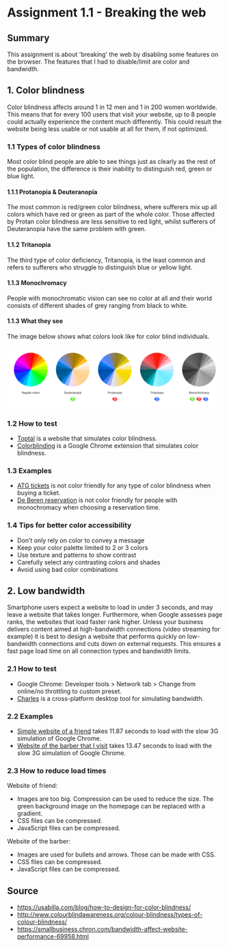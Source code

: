 # Assignment 1.1 - Breaking the web

## Summary
This assignment is about 'breaking' the web by disabling some features on the browser. 
The features that I had to disable/limit are color and bandwidth.

## 1. Color blindness
Color blindness affects around 1 in 12 men and 1 in 200 women worldwide. 
This means that for every 100 users that visit your website, 
up to 8 people could actually experience the content much differently. 
This could result the website being less usable or not usable at all for them, if not optimized.

### 1.1 Types of color blindness
Most color blind people are able to see things just as clearly as the rest of the population, the difference is their inability to distinguish red, green or blue light.

#### 1.1.1 Protanopia & Deuteranopia
The most common is red/green color blindness, where sufferers mix up all colors which have red or green as part of the whole color. Those affected by Protan color blindness are less sensitive to red light, whilst sufferers of Deuteranopia have the same problem with green.

#### 1.1.2 Tritanopia 
The third type of color deficiency, Tritanopia, is the least common and refers to sufferers who struggle to distinguish blue or yellow light.

#### 1.1.3 Monochromacy 
People with monochromatic vision can see no color at all and their world consists of different shades of grey ranging from black to white.

#### 1.1.3 What they see
The image below shows what colors look like for color blind individuals.

<img src="https://github.com/Arash217/browser-technologies-1819/blob/master/Week1/docs/color-blindness.png"/>

### 1.2 How to test
- [Toptal](https://www.toptal.com/designers/colorfilter/) is a website that simulates color blindness.
- [Colorblinding](https://chrome.google.com/webstore/detail/colorblinding/dgbgleaofjainknadoffbjkclicbbgaa) is a Google Chrome extension that simulates color blindness.

### 1.3 Examples
- [ATG tickets](https://atg.nliven.co/tickets/series/wicked/wicked-103989?startDate=03-27-2019&_ga=2.180328228.1492796431.1552309213-323361853.1552309213#mapView) is not color friendly for any type of color blindness when buying a ticket. 
- [De Beren reservation](https://www.beren.nl/welkom/reserveer-online/?new=1&res=1&i=c84a127447a251b6d038b97aa86096725c31ba3a) is not color friendly for people with monochromacy when choosing a reservation time.

### 1.4 Tips for better color accessibility
- Don’t only rely on color to convey a message
- Keep your color palette limited to 2 or 3 colors
- Use texture and patterns to show contrast
- Carefully select any contrasting colors and shades
- Avoid using bad color combinations

## 2. Low bandwidth
Smartphone users expect a website to load in under 3 seconds, and may leave a website that takes longer. 
Furthermore, when Google assesses page ranks, the websites that load faster rank higher. 
Unless your business delivers content aimed at high-bandwidth connections (video streaming for example) it is best to design a website that performs quickly on low-bandwidth connections and cuts down on external requests. 
This ensures a fast page load time on all connection types and bandwidth limits.

### 2.1 How to test
- Google Chrome: Developer tools > Network tab > Change from online/no throttling to custom preset.
- [Charles](https://www.charlesproxy.com/) is a cross-platform desktop tool for simulating bandwidth.

### 2.2 Examples
- [Simple website of a friend](http://de-klus-specialist.nl/) takes 11.87 seconds to load with the slow 3G simulation of Google Chrome.
- [Website of the barber that I visit](http://haarstudioclass.nl/) takes 13.47 seconds to load with the slow 3G simulation of Google Chrome.

### 2.3 How to reduce load times
Website of friend:
- Images are too big. Compression can be used to reduce the size. The green background image on the homepage can be replaced with a gradient.
- CSS files can be compressed.
- JavaScript files can be compressed.

Website of the barber:
- Images are used for bullets and arrows. Those can be made with CSS.
- CSS files can be compressed.
- JavaScript files can be compressed.

## Source
- https://usabilla.com/blog/how-to-design-for-color-blindness/
- http://www.colourblindawareness.org/colour-blindness/types-of-colour-blindness/
- https://smallbusiness.chron.com/bandwidth-affect-website-performance-69958.html
